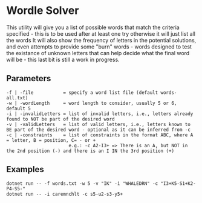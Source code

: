 # Wordle Solver
This utility will give you a list of possible words that match the criteria specified - this is to be used after at least one try otherwise it will just list all the words
It will also show the frequency of letters in the potential solutions, and even attempts to provide some "burn" words - words designed to test the existance of unknown letters that can help decide what the final word will be - this last bit is still a work in progress.

## Parameters
```
-f | -file           = specify a word list file (default words-all.txt)
-w | -wordLength     = word length to consider, usually 5 or 6, default 5
-i | -invalidLetters = list of invalid letters, i.e., letters already found to NOT be part of the desired word
-v | -validLetters   = list of valid letters, i.e., letters known to BE part of the desired word - optional as it can be inferred from -c
-c | -constraints    = list of constraints in the format ABC, where A = letter, B = position, C= - or +
                       e.g.: -c A2-I3+ => There is an A, but NOT in the 2nd position (-) and there is an I IN the 3rd position (+)
```
## Examples
```
dotnet run -- -f words.txt -w 5 -v "IK" -i "WHALEDRN" -c "I3+K5-S1+K2-P4-S5-"
dotnet run -- -i caremnchlt -c s5-u2-s3-y5+
```